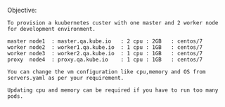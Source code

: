 Objective:

	To provision a kuubernetes custer with one master and 2 worker node for development environment.
	
	master node1  : master.qa.kube.io	: 2 cpu : 2GB   : centos/7
	worker node2  : worker1.qa.kube.io  : 1 cpu : 1GB   : centos/7
	worker node3  : worker2.qa.kube.io  : 1 cpu : 1GB   : centos/7
	proxy  node4  : proxy.qa.kube.io    : 1 cpu : 1GB   : centos/7
	
	You can change the vm configuration like cpu,memory and OS from servers.yaml as per your requirement. 
	
	Updating cpu and memory can be required if you have to run too many pods. 